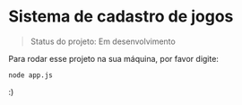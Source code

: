# Sistema de cadastro de jogos</h1>

> Status do projeto: Em desenvolvimento

Para rodar esse projeto na sua máquina, por favor digite:

```
node app.js
```

:)